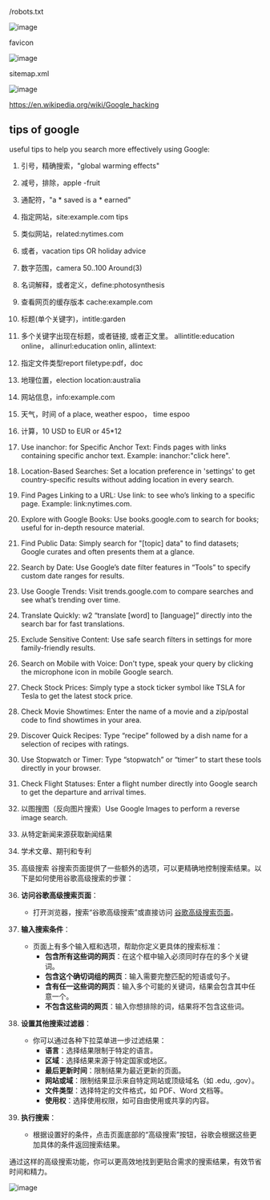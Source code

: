 /robots.txt

![image](https://github.com/user-attachments/assets/57fee8da-8159-4382-b9d7-05809a968791)

favicon

![image](https://github.com/user-attachments/assets/d6eabfee-805f-4755-b16f-7bc6bcf44976)

sitemap.xml

![image](https://github.com/user-attachments/assets/7eba1341-cc05-4bb8-8cde-ceadc7f7ead7)

https://en.wikipedia.org/wiki/Google_hacking



## tips of google

useful tips to help you search more effectively using Google:

1. 引号，精确搜索，"global warming effects"
2. 减号，排除，apple -fruit
3. 通配符，"a * saved is a * earned"
4. 指定网站，site:example.com tips
5. 类似网站，related:nytimes.com
6. 或者，vacation tips OR holiday advice
7. 数字范围，camera $50..$100
	Around(3)
8. 名词解释，或者定义，define:photosynthesis
9. 查看网页的缓存版本 cache:example.com
10. 标题(单个关键字)，intitle:garden
11. 多个关键字出现在标题，或者链接, 或者正文里。 allintitle:education online， allinurl:education onlin, allintext:
12. 指定文件类型report filetype:pdf，doc
13. 地理位置，election location:australia
14. 网站信息，info:example.com
15. 天气，时间 of a place,  weather espoo， time espoo
16. 计算，10 USD to EUR or 45*12
17. Use inanchor: for Specific Anchor Text: Finds pages with links containing specific anchor text. Example: inanchor:"click here".
18. Location-Based Searches: Set a location preference in 'settings' to get country-specific results without adding location in every search.
19. Find Pages Linking to a URL: Use link: to see who’s linking to a specific page. Example: link:nytimes.com.
20. Explore with Google Books: Use books.google.com to search for books; useful for in-depth resource material.
21. Find Public Data: Simply search for "[topic] data" to find datasets; Google curates and often presents them at a glance.
22. Search by Date: Use Google’s date filter features in “Tools” to specify custom date ranges for results.
23. Use Google Trends: Visit trends.google.com to compare searches and see what’s trending over time.
24. Translate Quickly: w2 “translate [word] to [language]” directly into the search bar for fast translations.
25. Exclude Sensitive Content: Use safe search filters in settings for more family-friendly results.
26. Search on Mobile with Voice: Don't type, speak your query by clicking the microphone icon in mobile Google search.
27. Check Stock Prices: Simply type a stock ticker symbol like TSLA for Tesla to get the latest stock price.
28. Check Movie Showtimes: Enter the name of a movie and a zip/postal code to find showtimes in your area.
29. Discover Quick Recipes: Type “recipe” followed by a dish name for a selection of recipes with ratings.
30. Use Stopwatch or Timer: Type “stopwatch” or “timer” to start these tools directly in your browser.
31. Check Flight Statuses: Enter a flight number directly into Google search to get the departure and arrival times.
32.  以图搜图（反向图片搜索）Use Google Images to perform a reverse image search.
33. 从特定新闻来源获取新闻结果
34. 学术文章、期刊和专利
35. 高级搜索
谷搜索页面提供了一些额外的选项，可以更精确地控制搜索结果。以下是如何使用谷歌高级搜索的步骤：

1. **访问谷歌高级搜索页面**：
   - 打开浏览器，搜索“谷歌高级搜索”或直接访问 [谷歌高级搜索页面](https://www.google.com/advanced_search)。

2. **输入搜索条件**：
   - 页面上有多个输入框和选项，帮助你定义更具体的搜索标准：
     - **包含所有这些词的网页**：在这个框中输入必须同时存在的多个关键词。
     - **包含这个确切词组的网页**：输入需要完整匹配的短语或句子。
     - **含有任一这些词的网页**：输入多个可能的关键词，结果会包含其中任意一个。
     - **不包含这些词的网页**：输入你想排除的词，结果将不包含这些词。

3. **设置其他搜索过滤器**：
   - 你可以通过各种下拉菜单进一步过滤结果：
     - **语言**：选择结果限制于特定的语言。
     - **区域**：选择结果来源于特定国家或地区。
     - **最后更新时间**：限制结果为最近更新的页面。
     - **网站或域**：限制结果显示来自特定网站或顶级域名（如 .edu, .gov）。
     - **文件类型**：选择特定的文件格式，如 PDF、Word 文档等。
     - **使用权**：选择使用权限，如可自由使用或共享的内容。

4. **执行搜索**：
   - 根据设置好的条件，点击页面底部的“高级搜索”按钮，谷歌会根据这些更加具体的条件返回搜索结果。

通过这样的高级搜索功能，你可以更高效地找到更贴合需求的搜索结果，有效节省时间和精力。

![image](https://github.com/user-attachments/assets/c7c9f45f-acf1-48b3-80b0-fe0551a1f06d)
